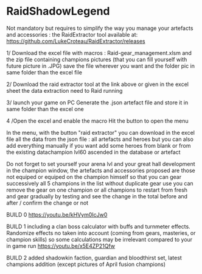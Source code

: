 # RaidShadowLegend
Not mandatory but requires to simplify the way you manage your artefacts and accessories : the RaidExtractor tool available at: https://github.com/LukeCroteau/RaidExtractor/releases

1/ Download the excel file with macros : Raid-gear_management.xlsm and the zip file containing champions pictures (that you can fill yourself with future picture in .JPG)
   save the file wherever you want and the folder pic in same folder than the excel file

2/ Download the raid extractor tool at the link above or given in the excel sheet
   the data extraction need to Raid running

3/ launch your game on PC
   Generate the .json artefact file and store it in same folder than the excel one

4 /Open the excel and enable the macro
   Hit the button to open the menu


In the menu, with the button "raid extractor" you can download in the excel file all the data from the json file : all artefacts and heroes
but you can also add everything manually if you want add some heroes from blank or from the existing datachampion lvl60 ascended in the database or artefact

Do not forget to set yourself your arena lvl and your great hall development
in the champion window, the artefacts and accessories proposed are those not equiped or equiped on the champion himself so that you can gear successively all 5 champions in the list without duplicate gear use
you can remove the gear on one champion or all champions to restart from fresh and gear gradually by testing and see the change in the total before and after / confirm the change or not

BUILD 0
https://youtu.be/kHVym0IcJw0

BUILD 1 
including a clan boss calculator with buffs and turnmeter effects. Randomize effects no taken into account (coming from gears, masteries, or champion skills) so some calculations may be irrelevant compared to your in game run 
https://youtu.be/x5E4ZP21Qfw

BUILD 2
added shadowkin faction, guardian and bloodthirst set, latest champions addition (except pictures of April fusion champions)
